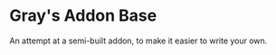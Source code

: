 Gray's Addon Base
=================

An attempt at a semi-built addon, to make it easier to write your own.